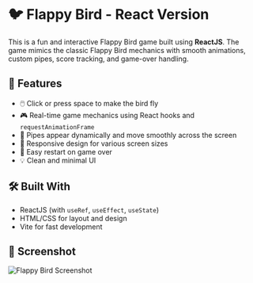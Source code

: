 # 🐦 Flappy Bird - React Version

This is a fun and interactive Flappy Bird game built using **ReactJS**. The game mimics the classic Flappy Bird mechanics with smooth animations, custom pipes, score tracking, and game-over handling.


## 🚀 Features

- 🖱️ Click or press space to make the bird fly  
- 🎮 Real-time game mechanics using React hooks and `requestAnimationFrame`  
- 🧱 Pipes appear dynamically and move smoothly across the screen  
- 📱 Responsive design for various screen sizes  
- 🔁 Easy restart on game over  
- 💡 Clean and minimal UI


## 🛠️ Built With

- ReactJS (with `useRef`, `useEffect`, `useState`)
- HTML/CSS for layout and design
- Vite for fast development

## 📸 Screenshot

![Flappy Bird Screenshot](./screenshots/flappy-bird.png)

